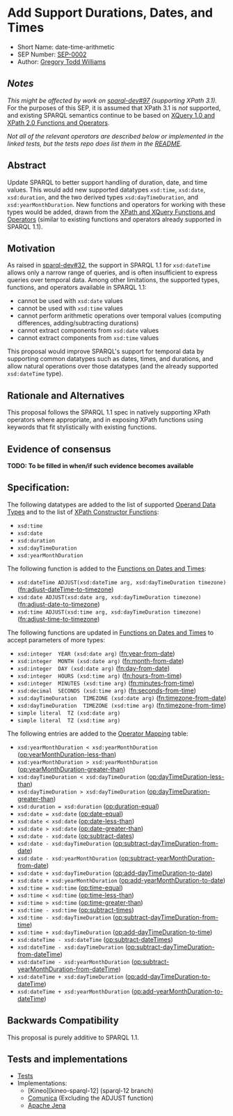# Add Support Durations, Dates, and Times

* Short Name: date-time-arithmetic
* SEP Number: [SEP-0002](sep-0002.md)
* Author: [Gregory Todd Williams](https://github.com/kasei)

## *Notes*

*This might be affected by work on [sparql-dev#97](https://github.com/w3c/sparql-dev/issues/97) (supporting XPath 3.1).* For the purposes of this SEP, it is assumed that XPath 3.1 is *not* supported, and existing SPARQL semantics continue to be based on [XQuery 1.0 and XPath 2.0 Functions and Operators](https://www.w3.org/TR/xpath-functions/).

*Not all of the relevant operators are described below or implemented in the linked tests, but the tests repo does list them in the [README](https://github.com/kasei/sparql-dev/blob/xsd_datetime_duration/tests/xsd_functions/README.md).*

## Abstract

Update SPARQL to better support handling of duration, date, and time values.
This would add new supported datatypes `xsd:time`, `xsd:date`, `xsd:duration`,
and the two derived types `xsd:dayTimeDuration`, and `xsd:yearMonthDuration`.
New functions and operators for working with these types would be added,
drawn from the [XPath and XQuery Functions and Operators][xpfo]
(similar to existing functions and operators already supported in SPARQL 1.1).

## Motivation

As raised in [sparql-dev#32](https://github.com/w3c/sparql-dev/issues/32), the support in SPARQL 1.1 for `xsd:dateTime` allows only a
narrow range of queries, and is often insufficient to express queries over
temporal data. Among other limitations, the supported types, functions, and operators
available in SPARQL 1.1:

* cannot be used with `xsd:date` values
* cannot be used with `xsd:time` values
* cannot perform arithmetic operations over temporal values (computing differences, adding/subtracting durations)
* cannot extract components from `xsd:date` values
* cannot extract components from `xsd:time` values

This proposal would improve SPARQL's support for temporal data by supporting
common datatypes such as dates, times, and durations, and allow natural
operations over those datatypes (and the already supported `xsd:dateTime` type).

## Rationale and Alternatives

This proposal follows the SPARQL 1.1 spec in natively supporting XPath operators
where appropriate, and in exposing XPath functions using keywords that fit
stylistically with existing functions.

## Evidence of consensus

**TODO: To be filled in when/if such evidence becomes available**

## Specification:

The following datatypes are added to the list of supported [Operand Data Types][odt] and to the list of [XPath Constructor Functions][constr]:

* `xsd:time`
* `xsd:date`
* `xsd:duration`
* `xsd:dayTimeDuration`
* `xsd:yearMonthDuration`

The following function is added to the [Functions on Dates and Times][datefuncs]:

* `xsd:dateTime ADJUST(xsd:dateTime arg, xsd:dayTimeDuration timezone)` ([fn:adjust-dateTime-to-timezone](https://www.w3.org/TR/xpath-functions/#func-adjust-dateTime-to-timezone))
* `xsd:date ADJUST(xsd:date arg, xsd:dayTimeDuration timezone)` ([fn:adjust-date-to-timezone](https://www.w3.org/TR/xpath-functions/#func-adjust-date-to-timezone))
* `xsd:time ADJUST(xsd:time arg, xsd:dayTimeDuration timezone)` ([fn:adjust-time-to-timezone](https://www.w3.org/TR/xpath-functions/#func-adjust-time-to-timezone))

The following functions are updated in [Functions on Dates and Times][datefuncs] to accept parameters of more types:

* `xsd:integer  YEAR (xsd:date arg)` ([fn:year-from-date](https://www.w3.org/TR/xpath-functions/#func-year-from-date))
* `xsd:integer  MONTH (xsd:date arg)` ([fn:month-from-date](https://www.w3.org/TR/xpath-functions/#func-month-from-date))
* `xsd:integer  DAY (xsd:date arg)` ([fn:day-from-date](https://www.w3.org/TR/xpath-functions/#func-day-from-date))
* `xsd:integer  HOURS (xsd:time arg)` ([fn:hours-from-time](https://www.w3.org/TR/xpath-functions/#func-hours-from-time))
* `xsd:integer  MINUTES (xsd:time arg)` ([fn:minutes-from-time](https://www.w3.org/TR/xpath-functions/#func-minutes-from-time))
* `xsd:decimal  SECONDS (xsd:time arg)` ([fn:seconds-from-time](https://www.w3.org/TR/xpath-functions/#func-seconds-from-time))
* `xsd:dayTimeDuration  TIMEZONE (xsd:date arg)` ([fn:timezone-from-date](https://www.w3.org/TR/xpath-functions/#func-timezone-from-date))
* `xsd:dayTimeDuration  TIMEZONE (xsd:time arg)` ([fn:timezone-from-time](https://www.w3.org/TR/xpath-functions/#func-timezone-from-time))
* `simple literal  TZ (xsd:date arg)`
* `simple literal  TZ (xsd:time arg)`

The following entries are added to the [Operator Mapping][ops] table:

* `xsd:yearMonthDuration < xsd:yearMonthDuration` ([op:yearMonthDuration-less-than](https://www.w3.org/TR/xpath-functions/#func-yearMonthDuration-less-than))
* `xsd:yearMonthDuration > xsd:yearMonthDuration` ([op:yearMonthDuration-greater-than](https://www.w3.org/TR/xpath-functions/#func-yearMonthDuration-greater-than))
* `xsd:dayTimeDuration < xsd:dayTimeDuration` ([op:dayTimeDuration-less-than](https://www.w3.org/TR/xpath-functions/#func-dayTimeDuration-less-than))
* `xsd:dayTimeDuration > xsd:dayTimeDuration` ([op:dayTimeDuration-greater-than](https://www.w3.org/TR/xpath-functions/#func-dayTimeDuration-greater-than))
* `xsd:duration = xsd:duration` ([op:duration-equal](https://www.w3.org/TR/xpath-functions/#func-duration-equal))
* `xsd:date = xsd:date` ([op:date-equal](https://www.w3.org/TR/xpath-functions/#func-date-equal))
* `xsd:date < xsd:date` ([op:date-less-than](https://www.w3.org/TR/xpath-functions/#func-date-less-than))
* `xsd:date > xsd:date` ([op:date-greater-than](https://www.w3.org/TR/xpath-functions/#func-date-greater-than))
* `xsd:date - xsd:date` ([op:subtract-dates](https://www.w3.org/TR/xpath-functions/#func-subtract-dates))
* `xsd:date - xsd:dayTimeDuration` ([op:subtract-dayTimeDuration-from-date](https://www.w3.org/TR/xpath-functions/#func-subtract-dayTimeDuration-from-date))
* `xsd:date - xsd:yearMonthDuration` ([op:subtract-yearMonthDuration-from-date](https://www.w3.org/TR/xpath-functions/#func-subtract-yearMonthDuration-from-date))
* `xsd:date + xsd:dayTimeDuration` ([op:add-dayTimeDuration-to-date](https://www.w3.org/TR/xpath-functions/#func-add-dayTimeDuration-to-date))
* `xsd:date + xsd:yearMonthDuration` ([op:add-yearMonthDuration-to-date](https://www.w3.org/TR/xpath-functions/#func-add-yearMonthDuration-to-date))
* `xsd:time = xsd:time` ([op:time-equal](https://www.w3.org/TR/xpath-functions/#func-time-equal))
* `xsd:time < xsd:time` ([op:time-less-than](https://www.w3.org/TR/xpath-functions/#func-time-less-than))
* `xsd:time > xsd:time` ([op:time-greater-than](https://www.w3.org/TR/xpath-functions/#func-time-greater-than))
* `xsd:time - xsd:time` ([op:subtract-times](https://www.w3.org/TR/xpath-functions/#func-subtract-times))
* `xsd:time - xsd:dayTimeDuration` ([op:subtract-dayTimeDuration-from-time](https://www.w3.org/TR/xpath-functions/#func-subtract-dayTimeDuration-from-time))
* `xsd:time + xsd:dayTimeDuration` ([op:add-dayTimeDuration-to-time](https://www.w3.org/TR/xpath-functions/#func-add-dayTimeDuration-to-time))
* `xsd:dateTime - xsd:dateTime` ([op:subtract-dateTimes](https://www.w3.org/TR/xpath-functions/#func-subtract-dateTimes))
* `xsd:dateTime - xsd:dayTimeDuration` ([op:subtract-dayTimeDuration-from-dateTime](https://www.w3.org/TR/xpath-functions/#func-subtract-dayTimeDuration-from-dateTime))
* `xsd:dateTime - xsd:yearMonthDuration` ([op:subtract-yearMonthDuration-from-dateTime](https://www.w3.org/TR/xpath-functions/#func-subtract-yearMonthDuration-from-dateTime))
* `xsd:dateTime + xsd:dayTimeDuration` ([op:add-dayTimeDuration-to-dateTime](https://www.w3.org/TR/xpath-functions/#func-add-dayTimeDuration-to-dateTime))
* `xsd:dateTime + xsd:yearMonthDuration` ([op:add-yearMonthDuration-to-dateTime](https://www.w3.org/TR/xpath-functions/#func-add-yearMonthDuration-to-dateTime))

## Backwards Compatibility

This proposal is purely additive to SPARQL 1.1.

## Tests and implementations

* [Tests][tests]
* Implementations:
    * [Kineo][kineo-sparql-12] (sparql-12 branch)
    * [Comunica](https://github.com/comunica/comunica) (Excluding the ADJUST function)
    * [Apache Jena](https://jena.apache.org/)

[xpfo]: https://www.w3.org/TR/xpath-functions-31/#dateTime-arithmetic
[odt]: https://www.w3.org/TR/sparql11-query/#operandDataTypes
[datefuncs]: https://www.w3.org/TR/sparql11-query/#func-date-time
[ops]: https://www.w3.org/TR/sparql11-query/#OperatorMapping
[constr]: https://www.w3.org/TR/sparql11-query/#FunctionMapping

[tests]: https://github.com/kasei/sparql-12/tree/xsd_datetime_duration/tests/xsd_functions
[kineo-sparql-dev]: https://github.com/kasei/kineo/tree/sparql-12
